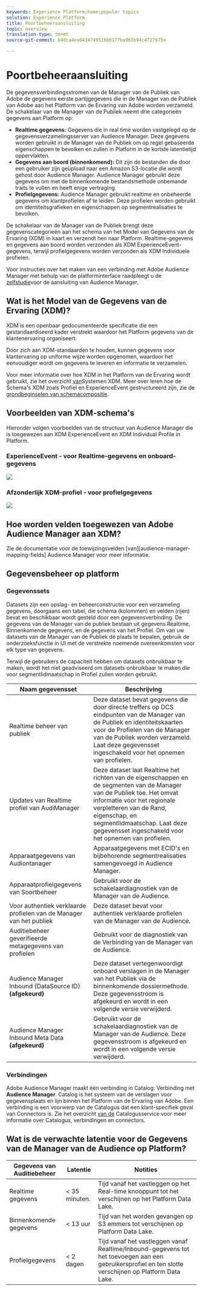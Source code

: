 ```yaml
---
keywords: Experience Platform;home;popular topics
solution: Experience Platform
title: Poortbeheeraansluiting
topic: overview
translation-type: tm+mt
source-git-commit: b4dca4ea6434749516b0177ba965b94c4727675a

---
```



# Poortbeheeraansluiting

De gegevensverbindingsstromen van de Manager van de Publiek van Adobe de gegevens eerste partijgegevens die in de Manager van de Publiek van Adobe aan het Platform van de Ervaring van Adobe worden verzameld. De schakelaar van de Manager van de Publiek neemt drie categorieën gegevens aan Platform op:

- **Realtime gegevens:** Gegevens die in real time worden vastgelegd op de gegevensverzamelingsserver van Audience Manager. Deze gegevens worden gebruikt in de Manager van de Publiek om op regel gebaseerde eigenschappen te bevolken en zullen in Platform in de kortste latentietijd oppervlakten.
- **Gegevens aan boord (binnenkomend):** Dit zijn de bestanden die door een gebruiker zijn geüpload naar een Amazon S3-locatie die wordt gehost door Audience Manager. Audience Manager gebruikt deze gegevens om met de binnenkomende bestandsmethode onbemande traits te vullen en heeft enige vertraging.
- **Profielgegevens:** Audience Manager gebruikt realtime en onbeheerde gegevens om klantprofielen af te leiden. Deze profielen worden gebruikt om identiteitsgrafieken en eigenschappen op segmentrealisaties te bevolken.

De schakelaar van de Manager van de Publiek brengt deze gegevenscategorieën aan het schema van het Model van Gegevens van de Ervaring (XDM) in kaart en verzendt hen naar Platform. Realtime-gegevens en gegevens aan boord worden verzonden als XDM ExperienceEvent-gegevens, terwijl profielgegevens worden verzonden als XDM Individuele profielen.

Voor instructies over het maken van een verbinding met Adobe Audience Manager met behulp van de platforminterface raadpleegt u de [zelfstudie](https://www.adobe.io/apis/experienceplatform/home/tutorials/sources-ui-tutorials.html#!api-specification/markdown/narrative/tutorials/sources_tutorial/ui/adobe-applications/aam-ui-tutorial.md)voor de aansluiting van Audience Manager.

## Wat is het Model van de Gegevens van de Ervaring (XDM)?

XDM is een openbaar gedocumenteerde specificatie die een gestandaardiseerd kader verstrekt waardoor het Platform gegevens van de klantenervaring organiseert.

Door zich aan XDM-standaarden te houden, kunnen gegevens voor klantervaring op uniforme wijze worden opgenomen, waardoor het eenvoudiger wordt om gegevens te leveren en informatie te verzamelen.

Voor meer informatie over hoe XDM in het Platform van de Ervaring wordt gebruikt, zie het overzicht [van](../../../xdm/home.md)Systemen XDM. Meer over leren hoe de Schema&#39;s XDM zoals Profiel en ExperienceEvent gestructureerd zijn, zie de [grondbeginselen van schemacompositie](../../../xdm/schema/composition.md).

## Voorbeelden van XDM-schema&#39;s

Hieronder volgen voorbeelden van de structuur van Audience Manager die is toegewezen aan XDM ExperienceEvent en XDM Individual Profile in Platform.

### ExperienceEvent - voor Realtime-gegevens en onboard-gegevens

![](images/aam-experience-events-for-dcs-and-onboarding-data.png)

### Afzonderlijk XDM-profiel - voor profielgegevens

![](images/aam-profile-xdm-for-profile-data.png)

## Hoe worden velden toegewezen van Adobe Audience Manager aan XDM?

Zie de documentatie voor de toewijzingsvelden [van][audience-manager-mapping-fields] Audience Manager voor meer informatie.

## Gegevensbeheer op platform

### Gegevenssets

Datasets zijn een opslag- en beheerconstructie voor een verzameling gegevens, doorgaans een tabel, die schema (kolommen) en velden (rijen) bevat en beschikbaar wordt gesteld door een gegevensverbinding. De gegevens van de Manager van de publiek bestaan uit gegevens Realtime, Binnenkomende gegevens, en de gegevens van het Profiel. Om van uw datasets van de Manager van de Publiek de plaats te bepalen, gebruik de onderzoeksfunctie in UI met de verstrekte noemende overeenkomsten voor elk type van gegevens.

Terwijl de gebruikers de capaciteit hebben om datasets onbruikbaar te maken, wordt het niet geadviseerd om datasets onbruikbaar te maken die voor segmentlidmaatschap in Profiel zullen worden gebruikt.

| Naam gegevensset | Beschrijving |
| ------------ | ----------- |
| Realtime beheer van publiek | Deze dataset bevat gegevens die door directe treffers op DCS eindpunten van de Manager van de Publiek en identiteitskaarten voor de Profielen van de Manager van de Publiek worden verzameld. Laat deze gegevensset ingeschakeld voor het opnemen van profielen. |
| Updates van Realtime profiel van AudiManager | Deze dataset laat Realtime het richten van de eigenschappen en de segmenten van de Manager van de Publiek toe. Het omvat informatie voor het regionale verpletteren van de Rand, eigenschap, en segmentlidmaatschap. Laat deze gegevensset ingeschakeld voor het opnemen van profielen. |
| Apparaatgegevens van Audiontanager | Apparaatgegevens met ECID&#39;s en bijbehorende segmentrealisaties samengevoegd in Audience Manager. |
| Apparaatprofielgegevens van Soortbeheer | Gebruikt voor de schakelaardiagnostiek van de Manager van de Audience. |
| Voor authentiek verklaarde profielen van de Manager van het publiek | Deze dataset bevat voor authentiek verklaarde profielen van de Manager van de Audience. |
| Auditiebeheer geverifieerde metagegevens van profielen | Gebruikt voor de diagnostiek van de Verbinding van de Manager van de Audience. |
| Audience Manager Inbound {DataSource ID} **(afgekeurd)** | Deze dataset vertegenwoordigt onboard verslagen in de Manager van het Publiek via de binnenkomende dossiermethode. Deze gegevensstroom is afgekeurd en wordt in een volgende versie verwijderd. |
| Audience Manager Inbound Meta Data **(afgekeurd)** | Gebruikt voor de schakelaardiagnostiek van de Manager van de Audience. Deze gegevensstroom is afgekeurd en wordt in een volgende versie verwijderd. |

### Verbindingen

Adobe Audience Manager maakt één verbinding in Catalog: Verbinding met **Audience Manager**. Catalog is het systeem van de verslagen voor gegevensplaats en lijn binnen het Platform van de Ervaring van Adobe. Een verbinding is een voorwerp van de Catalogus dat een klant-specifiek geval van Connectors is. Zie het overzicht [van de](../../../catalog/home.md) Catalogusservice voor meer informatie over Catalogus, verbindingen en connectors.

## Wat is de verwachte latentie voor de Gegevens van de Manager van de Audience op Platform?

| Gegevens van Auditiebeheer | Latentie | Notities |
| --- | --- | --- |
| Realtime gegevens | &lt; 35 minuten. | Tijd vanaf het vastleggen op het Real-time knooppunt tot het verschijnen op het Platform Data Lake. |
| Binnenkomende gegevens | &lt; 13 uur | Tijd van het worden gevangen op S3 emmers tot verschijnen op Platform Data Lake. |
| Profielgegevens | &lt; 2 dagen | Tijd vanaf het vastleggen vanaf Realtime/Inbound-gegevens tot het toevoegen aan een gebruikersprofiel en ten slotte verschijnen op Platform Data Lake. |